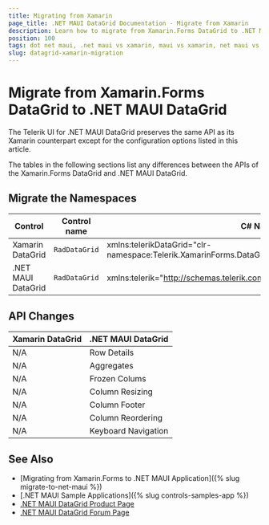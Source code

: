 ```yaml
---
title: Migrating from Xamarin
page_title: .NET MAUI DataGrid Documentation - Migrate from Xamarin
description: Learn how to migrate from Xamarin.Forms DataGrid to .NET MAUI DataGrid control.
position: 100
tags: dot net maui, .net maui vs xamarin, maui vs xamarin, net maui vs xamarin, migration, xamarin.forms
slug: datagrid-xamarin-migration
---
```


# Migrate from Xamarin.Forms DataGrid to .NET MAUI DataGrid

The Telerik UI for .NET MAUI DataGrid preserves the same API as its Xamarin counterpart except for the configuration options listed in this article.

The tables in the following sections list any differences between the APIs of the Xamarin.Forms DataGrid and .NET MAUI DataGrid.

## Migrate the Namespaces

| Control | Control name | C# Namespace| XAML Namespcace |
| --------------- | --------------- | --------------- | --------------------------------------------------- |
| Xamarin DataGrid | `RadDataGrid` | xmlns:telerikDataGrid="clr-namespace:Telerik.XamarinForms.DataGrid;assembly=Telerik.XamarinForms.DataGrid" | using Telerik.XamarinForms.DataGrid; |
| .NET MAUI DataGrid | `RadDataGrid` |  xmlns:telerik="http://schemas.telerik.com/2022/xaml/maui" | using Telerik.Maui.Controls.Compatibility.DataGrid; |

## API Changes

| Xamarin DataGrid | .NET MAUI DataGrid |
| ------------- | --------------- |
| N/A | Row Details |
| N/A | Aggregates |
| N/A | Frozen Colums |
| N/A | Column Resizing |
| N/A | Column Footer |
| N/A | Column Reordering |
| N/A | Keyboard Navigation |

## See Also

* [Migrating from Xamarin.Forms to .NET MAUI Application]({% slug migrate-to-net-maui %})
* [.NET MAUI Sample Applications]({% slug controls-samples-app %})
* [.NET MAUI DataGrid Product Page](https://www.telerik.com/maui-ui/datagrid)
* [.NET MAUI DataGrid Forum Page](https://www.telerik.com/forums/maui?tagId=1801)
